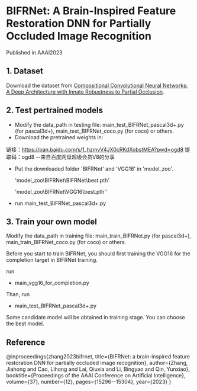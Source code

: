 # BIFRNet: A Brain-Inspired Feature Restoration DNN for Partially Occluded Image Recognition

Published in AAAI2023


## 1. Dataset
Download the dataset from [Compositional Convolutional Neural Networks: A Deep Architecture with Innate Robustness to Partial Occlusion](https://github.com/AdamKortylewski/CompositionalNets).


## 2. Test pertrained models 
- Modify the data_path in testing file: main_test_BIFRNet_pascal3d+.py (for pascal3d+), main_test_BIFRNet_coco.py (for coco) or others.
- Download the pretrained weights in:

链接：https://pan.baidu.com/s/1_hzmvV4JX0cRKdXobstMEA?pwd=ogd8 
提取码：ogd8 
--来自百度网盘超级会员V8的分享

- Put the downloaded folder 'BIFRNet' and 'VGG16' in 'model_zoo'.
  
  'model_zoo\BIFRNet\BIFRNet\best.pth'
  
  'model_zoo\BIFRNet\VGG16\best.pth''
    
- run main_test_BIFRNet_pascal3d+.py


## 3. Train your own model
Modify the data_path in training file: main_train_BIFRNet.py (for pascal3d+), main_train_BIFRNet_coco.py (for coco) or others.

Before you start to train BIFRNet, you should first training the VGG16 for the completion target in BIFRNet training.

run 
- main_vgg16_for_completion.py
  
Than, run
- main_test_BIFRNet_pascal3d+.py

 Some candidate model will be obtained in training stage. You can choose the best model.
 
 
 ## Reference
 
 @inproceedings{zhang2023bifrnet,
  title={BIFRNet: a brain-inspired feature restoration DNN for partially occluded image recognition},
  author={Zhang, Jiahong and Cao, Lihong and Lai, Qiuxia and Li, Bingyao and Qin, Yunxiao},
  booktitle={Proceedings of the AAAI Conference on Artificial Intelligence},
  volume={37},
  number={12},
  pages={15296--15304},
  year={2023}
}
